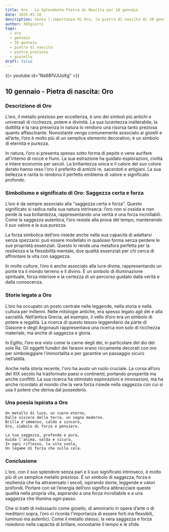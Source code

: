 ```yaml
---
title: Oro - La Splendente Pietra di Nascita per 10 gennaio
date: 2025-01-10
description: Senta l'importanza di Oro, la pietra di nascita di 10 gennaio che simboleggia Saggezza certa e forza. Lasci che la sua bellezza e il suo significato illuminino la sua giornata.
author: 365giorni
tags:
  - oro
  - gennaio
  - 10 gennaio
  - pietra di nascita
  - pietra preziosa
  - gioiello
draft: false
---
```


{{< youtube id="Ns6BfVJUoXg" >}}

## 10 gennaio - Pietra di nascita: Oro

### Descrizione di Oro

L’oro, il metallo prezioso per eccellenza, è uno dei simboli più antichi e universali di ricchezza, potere e divinità. La sua lucentezza inalterabile, la duttilità e la rara presenza in natura lo rendono una risorsa tanto preziosa quanto affascinante. Nonostante venga comunemente associato ai gioielli e all’arte, l’oro è molto più di un semplice elemento decorativo; è un simbolo di eternità e purezza.

In natura, l’oro si presenta spesso sotto forma di pepite o vene aurifere all'interno di rocce e fiumi. La sua estrazione ha guidato esplorazioni, civiltà e intere economie per secoli. La brillantezza unica e il calore del suo colore dorato hanno reso l'oro il preferito di antichi re, sacerdoti e artigiani. La sua bellezza e rarità lo rendono il perfetto emblema di valore e significato profondo.

### Simbolismo e significato di Oro: Saggezza certa e forza

L’oro è da sempre associato alla "saggezza certa e forza". Questo significato si radica nella sua natura intrinseca: l’oro non si ossida e non perde la sua brillantezza, rappresentando una verità e una forza incrollabili. Come la saggezza autentica, l’oro resiste alla prova del tempo, mantenendo il suo valore e la sua purezza.

La forza simbolica dell’oro risiede anche nella sua capacità di adattarsi senza spezzarsi: può essere modellato in qualsiasi forma senza perdere le sue proprietà essenziali. Questo lo rende una metafora perfetta per la resilienza e la flessibilità mentale, due qualità essenziali per chi cerca di affrontare la vita con saggezza.

In molte culture, l’oro è anche associato alla luce divina, rappresentando un ponte tra il mondo terreno e il divino. È un simbolo di illuminazione spirituale, forza interiore e la certezza di un percorso guidato dalla verità e dalla conoscenza.

### Storie legate a Oro

L’oro ha occupato un posto centrale nelle leggende, nella storia e nella cultura per millenni. Nelle mitologie antiche, era spesso legato agli dèi e alla sacralità. Nell’antica Grecia, ad esempio, il vello d’oro era un simbolo di potere e regalità. La ricerca di questo tesoro leggendario da parte di Giasone e degli Argonauti rappresentava una ricerca non solo di ricchezza materiale, ma anche di saggezza e gloria.

In Egitto, l’oro era visto come la carne degli dei, in particolare del dio del sole Ra. Gli oggetti funebri dei faraoni erano riccamente decorati con oro per simboleggiare l'immortalità e per garantire un passaggio sicuro nell’aldilà.

Anche nella storia recente, l'oro ha avuto un ruolo cruciale. La corsa all’oro del XIX secolo ha trasformato paesi e continenti, portando prosperità ma anche conflitti. La sua ricerca ha stimolato esplorazioni e innovazioni, ma ha anche ricordato al mondo che la vera forza risiede nella saggezza con cui si usa il potere che deriva dal possederlo.

### Una poesia ispirata a Oro

```
Un metallo di luce, un cuore eterno,  
Dalle viscere della terra, un sogno moderno.  
Brilla d'immenso, caldo e sincero,  
Oro, simbolo di forza e pensiero.

La tua saggezza, profonda e pura,  
Guida l’anima, salda e sicura.  
In ogni riflesso, la vita svela,  
Un legame di forza che nulla cela.
```

### Conclusione

L’oro, con il suo splendore senza pari e il suo significato intrinseco, è molto più di un semplice metallo prezioso. È un simbolo di saggezza, forza e resilienza che ha attraversato i secoli, ispirando storie, leggende e valori profondi. Portare con sé l’energia dell’oro significa abbracciare queste qualità nella propria vita, aspirando a una forza incrollabile e a una saggezza che illumina ogni passo.

Che si tratti di indossarlo come gioiello, di ammirarlo in opere d’arte o di meditarci sopra, l’oro ci ricorda l'importanza di essere forti ma flessibili, luminosi ma autentici. Come il metallo stesso, la vera saggezza e forza risiedono nella capacità di brillare, nonostante il tempo e le sfide.